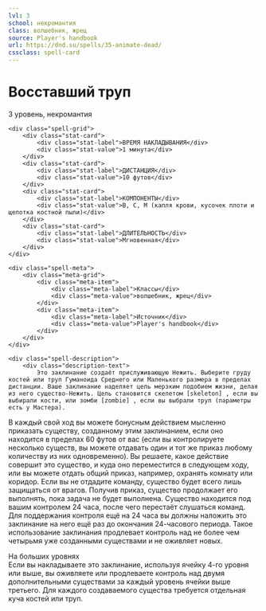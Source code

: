 ```yaml
---
lvl: 3
school: некромантия
class: волшебник, жрец
source: Player's handbook
url: https://dnd.su/spells/35-animate-dead/
cssclass: spell-card
---
```


<div class="spell-container">
    <div class="spell-header">
        <h1 class="spell-name">Восставший труп</h1>
        <div class="spell-level">3 уровень, некромантия</div>
    </div>
    
    <div class="spell-grid">
        <div class="stat-card">
            <div class="stat-label">ВРЕМЯ НАКЛАДЫВАНИЯ</div>
            <div class="stat-value">1 минута</div>
        </div>
        <div class="stat-card">
            <div class="stat-label">ДИСТАНЦИЯ</div>
            <div class="stat-value">10 футов</div>
        </div>
        <div class="stat-card">
            <div class="stat-label">КОМПОНЕНТЫ</div>
            <div class="stat-value">В, С, М (капля крови, кусочек плоти и щепотка костной пыли)</div>
        </div>
        <div class="stat-card">
            <div class="stat-label">ДЛИТЕЛЬНОСТЬ</div>
            <div class="stat-value">Мгновенная</div>
        </div>
    </div>
    
    <div class="spell-meta">
        <div class="meta-grid">
            <div class="meta-item">
                <div class="meta-label">Классы</div>
                <div class="meta-value">волшебник, жрец</div>
            </div>
            <div class="meta-item">
                <div class="meta-label">Источник</div>
                <div class="meta-value">Player's handbook</div>
            </div>
        </div>
    </div>
    
    <div class="spell-description">
        <div class="description-text">
            Это заклинание создаёт прислуживающую Нежить. Выберите груду костей или труп Гуманоида Среднего или Маленького размера в пределах дистанции. Ваше заклинание наделяет цель мерзким подобием жизни, делая из него существо-Нежить. Цель становится скелетом [skeleton] , если вы выбирали кости, или зомби [zombie] , если вы выбрали труп (параметры есть у Мастера).
В каждый свой ход вы можете бонусным действием мысленно приказать существу, созданному этим заклинанием, если оно находится в пределах 60 футов от вас (если вы контролируете несколько существ, вы можете отдавать один и тот же приказ любому количеству из них одновременно). Вы решаете, какое действие совершит это существо, и куда оно переместится в следующем ходу, или вы можете отдать общий приказ, например, охранять комнату или коридор. Если вы не отдадите команду, существо будет всего лишь защищаться от врагов. Получив приказ, существо продолжает его выполнять, пока задача не будет выполнена.
Существо находится под вашим контролем 24 часа, после чего перестаёт слушаться команд. Для поддержания контроля ещё на 24 часа вы должны наложить это заклинание на него ещё раз до окончания 24-часового периода. Такое использование заклинания продлевает контроль над не более чем четырьмя уже созданными существами и не оживляет новых.
        </div>
        <div class="higher-levels">
            <div class="higher-levels-title">На больших уровнях</div>
            <div class="higher-levels-text">
                Если вы накладываете это заклинание, используя ячейку 4-го уровня или выше, вы оживляете или продлеваете контроль над двумя дополнительными существами за каждый уровень ячейки выше третьего. Для каждого создаваемого существа требуется отдельная куча костей или труп.
            </div>
        </div>
    </div>
</div>